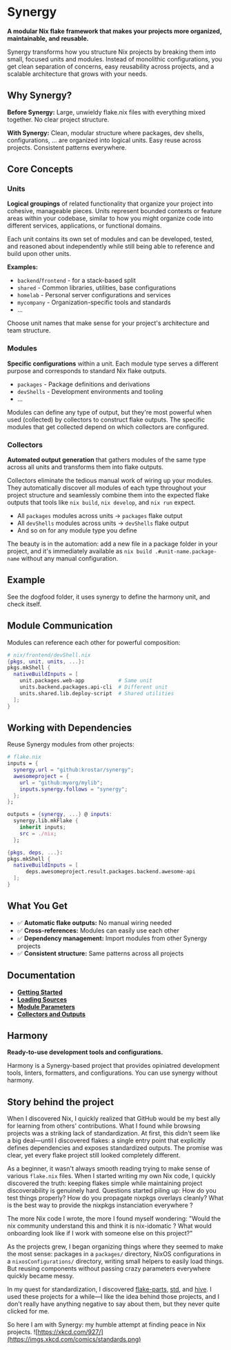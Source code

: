 # Synergy

**A modular Nix flake framework that makes your projects more organized, maintainable, and reusable.**

Synergy transforms how you structure Nix projects by breaking them into small, focused units and modules. Instead of monolithic configurations, you get clean separation of concerns, easy reusability across projects, and a scalable architecture that grows with your needs.

## Why Synergy?

**Before Synergy:** Large, unwieldy flake.nix files with everything mixed together. No clear project structure.

**With Synergy:** Clean, modular structure where packages, dev shells, configurations, ... are organized into logical units. Easy reuse across projects. Consistent patterns everywhere.

## Core Concepts

### Units

**Logical groupings** of related functionality that organize your project into cohesive, manageable pieces. Units represent bounded contexts or feature areas within your codebase, similar to how you might organize code into different services, applications, or functional domains.

Each unit contains its own set of modules and can be developed, tested, and reasoned about independently while still being able to reference and build upon other units.

**Examples:**

- `backend`/`frontend` - for a stack-based split
- `shared` - Common libraries, utilities, base configurations
- `homelab` - Personal server configurations and services
- `mycompany` - Organization-specific tools and standards
- ...

Choose unit names that make sense for your project's architecture and team structure.

### Modules

**Specific configurations** within a unit. Each module type serves a different purpose and corresponds to standard Nix flake outputs.

- `packages` - Package definitions and derivations
- `devShells` - Development environments and tooling
- ...

Modules can define any type of output, but they're most powerful when used (collected) by collectors to construct flake outputs. The specific modules that get collected depend on which collectors are configured.

### Collectors

**Automated output generation** that gathers modules of the same type across all units and transforms them into flake outputs.

Collectors eliminate the tedious manual work of wiring up your modules. They automatically discover all modules of each type throughout your project structure and seamlessly combine them into the expected flake outputs that tools like `nix build`, `nix develop`, and `nix run` expect.

- All `packages` modules across units → `packages` flake output
- All `devShells` modules across units → `devShells` flake output
- And so on for any module type you define

The beauty is in the automation: add a new file in a package folder in your project, and it's immediately available as `nix build .#unit-name.package-name` without any manual configuration.

## Example

See the dogfood folder, it uses synergy to define the harmony unit, and check itself.

## Module Communication

Modules can reference each other for powerful composition:

```nix
# nix/frontend/devShell.nix
{pkgs, unit, units, ...}:
pkgs.mkShell {
  nativeBuildInputs = [
    unit.packages.web-app           # Same unit
    units.backend.packages.api-cli  # Different unit
    units.shared.lib.deploy-script  # Shared utilities
  ];
}
```

## Working with Dependencies

Reuse Synergy modules from other projects:

```nix
# flake.nix
inputs = {
  synergy.url = "github:krostar/synergy";
  awesomeproject = {
    url = "github:myorg/mylib";
    inputs.synergy.follows = "synergy";
  };
};

outputs = {synergy, ...} @ inputs:
  synergy.lib.mkFlake {
    inherit inputs;
    src = ./nix;
  };
```

```nix
{pkgs, deps, ...}:
pkgs.mkShell {
  nativeBuildInputs = [
      deps.awesomeproject.result.packages.backend.awesome-api
  ];
}
```

## What You Get

- ✅ **Automatic flake outputs:** No manual wiring needed
- ✅ **Cross-references:** Modules can easily use each other
- ✅ **Dependency management:** Import modules from other Synergy projects
- ✅ **Consistent structure:** Same patterns across all projects

## Documentation

- **[Getting Started](./docs/1_getting-started.md)**
- **[Loading Sources](./docs/2_loading-sources.md)**
- **[Module Parameters](./docs/3_module-parameters.md)**
- **[Collectors and Outputs](./docs/4_collectors-and-outputs.md)**

## Harmony

**Ready-to-use development tools and configurations.**

Harmony is a Synergy-based project that provides opiniatred development tools, linters, formatters, and configurations. You can use synergy without harmony.

## Story behind the project

When I discovered Nix, I quickly realized that GitHub would be my best ally for learning from others' contributions. What I found while browsing projects was a striking lack of standardization. At first, this didn't seem like a big deal—until I discovered flakes: a single entry point that explicitly defines dependencies and exposes standardized outputs. The promise was clear, yet every flake project still looked completely different.

As a beginner, it wasn't always smooth reading trying to make sense of various `flake.nix` files. When I started writing my own Nix code, I quickly discovered the truth: keeping flakes simple while maintaining project discoverability is genuinely hard. Questions started piling up: How do you test things properly? How do you propagate nixpkgs overlays cleanly? What is the best way to provide the nixpkgs instanciation everywhere ?

The more Nix code I wrote, the more I found myself wondering: "Would the nix community understand this and think it is nix-idomatic ? What would onboarding look like if I work with someone else on this project?"

As the projects grew, I began organizing things where they seemed to make the most sense: packages in a `packages/` directory, NixOS configurations in a `nixosConfigurations/` directory, writing small helpers to easily load things. But reusing components without passing crazy parameters everywhere quickly became messy.

In my quest for standardization, I discovered [flake-parts](https://flake.parts/), [std](https://github.com/divnix/std), and [hive](https://github.com/divnix/hive). I used these projects for a while—I like the idea behind those projects, and I don't really have anything negative to say about them, but they never quite clicked for me.

So here I am with Synergy: my humble attempt at finding peace in Nix projects.
![https://xkcd.com/927/](https://imgs.xkcd.com/comics/standards.png)
